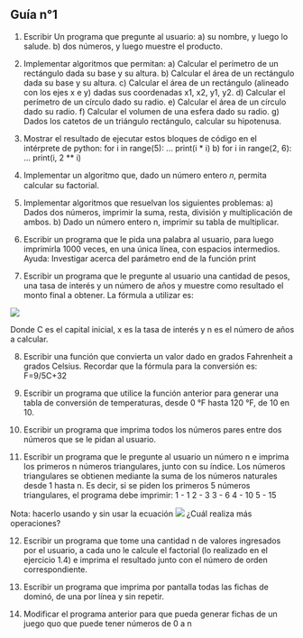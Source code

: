 ## Guía n°1

 1. Escribir Un programa que pregunte al usuario:
	 a) su nombre, y luego lo salude.
	 b) dos números, y luego muestre el producto.
	 
 2. Implementar algoritmos que permitan: 
	 a) Calcular el perímetro de un rectángulo dada su base y su altura. 
	 b) Calcular el área de un rectángulo dada su base y su altura. 
	 c) Calcular el área de un rectángulo (alineado con los ejes x e y) dadas sus coordenadas x1, x2, y1, y2. 
	 d) Calcular el perímetro de un círculo dado su radio. 
	 e) Calcular el área de un círculo dado su radio. 
	 f) Calcular el volumen de una esfera dado su radio.
	 g) Dados los catetos de un triángulo rectángulo, calcular su hipotenusa.
	 
 3. Mostrar el resultado de ejecutar estos bloques de código en el intérprete de python:
	     for i in range(5): ... print(i * i) b)
		 for i in range(2, 6): ... print(i, 2 ** i)
 4. Implementar un algoritmo que, dado un número entero 𝑛, permita calcular su factorial.
 
 5.  Implementar algoritmos que resuelvan los siguientes problemas: a) Dados dos números, imprimir la suma, 	resta, división y multiplicación de ambos. b) Dado un número entero n, imprimir su tabla de multiplicar.

6. Escribir un programa que le pida una palabra al usuario, para luego imprimirla 1000 veces, en una única línea, con espacios intermedios. Ayuda: Investigar acerca del parámetro end de la función print

7. Escribir un programa que le pregunte al usuario una cantidad de pesos, una tasa de interés y un número de años y muestre como resultado el monto final a obtener. La fórmula a utilizar es:

![](https://i.imgur.com/VKdZ5XP.png)

Donde C es el capital inicial, x es la tasa de interés y n es el número de años a calcular.

8. Escribir una función que convierta un valor dado en grados Fahrenheit a grados Celsius. Recordar que la fórmula para la conversión es:
    F=9/5C+32

9. Escribir un programa que utilice la función anterior para generar una tabla de conversión de temperaturas, desde 0 °F hasta 120 °F, de 10 en 10.

10. Escribir un programa que imprima todos los números pares entre dos números que se le pidan al usuario.

11. Escribir un programa que le pregunte al usuario un número n e imprima los primeros n números triangulares, junto con su índice. Los números triangulares se obtienen mediante la suma de los números naturales desde 1 hasta n. Es decir, si se piden los primeros 5 números triangulares, el programa debe imprimir:
1 - 1
2 - 3
3 - 6
4 - 10
5 - 15

Nota: hacerlo usando y sin usar la ecuación ![](https://i.imgur.com/A9zvytX.png) ¿Cuál realiza más operaciones?

12. Escribir un programa que tome una cantidad n de valores ingresados por el usuario, a cada uno le calcule el factorial (lo realizado en el ejercicio 1.4) e imprima el resultado junto con el número de orden correspondiente. 

13. Escribir un programa que imprima por pantalla todas las fichas de dominó, de una por línea y sin repetir.

14. Modificar el programa anterior para que pueda generar fichas de un juego quo que puede tener números de 0 a n
